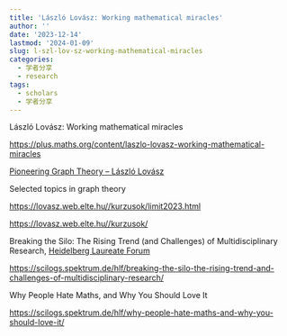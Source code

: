 ```yaml
---
title: 'László Lovász: Working mathematical miracles'
author: ''
date: '2023-12-14'
lastmod: '2024-01-09'
slug: l-szl-lov-sz-working-mathematical-miracles
categories:
  - 学者分享
  - research
tags:
  - scholars
  - 学者分享
---
```


László Lovász: Working mathematical miracles

<https://plus.maths.org/content/laszlo-lovasz-working-mathematical-miracles>

[Pioneering Graph Theory – László Lovász](https://scilogs.spektrum.de/hlf/pioneering-graph-theory-laszlo-lovasz/)

Selected topics in graph theory

<https://lovasz.web.elte.hu//kurzusok/limit2023.html>

<https://lovasz.web.elte.hu//kurzusok/>

Breaking the Silo: The Rising Trend (and Challenges) of Multidisciplinary Research, [Heidelberg Laureate Forum](https://scilogs.spektrum.de/hlf "Go to Heidelberg Laureate Forum.") 

<https://scilogs.spektrum.de/hlf/breaking-the-silo-the-rising-trend-and-challenges-of-multidisciplinary-research/>

Why People Hate Maths, and Why You Should Love It

<https://scilogs.spektrum.de/hlf/why-people-hate-maths-and-why-you-should-love-it/>
